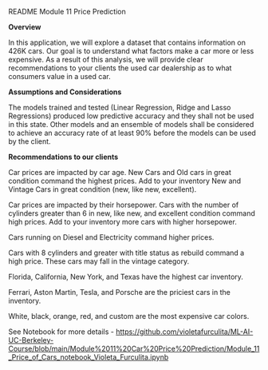 README Module 11 Price Prediction 

**Overview**

In this application, we will explore a dataset that contains information on 426K cars. Our goal is to understand what factors make a car more or less expensive. As a result of this analysis, we will provide clear recommendations to your clients the used car dealership as to what consumers value in a used car.

**Assumptions and Considerations**

The models trained and tested (Linear Regression, Ridge and Lasso Regressions) produced low predictive accuracy and they shall not be used in this state. Other models and an ensemble of models shall be considered to achieve an accuracy rate of at least 90% before the models can be used by the client.

**Recommendations to our clients**

Car prices are impacted by car age. New Cars and Old cars in great condition command the highest prices. Add to your inventory New and Vintage Cars in great condition (new, like new, excellent).

Car prices are impacted by their horsepower. Cars with the number of cylinders greater than 6 in new, like new, and excellent condition command high prices. Add to your inventory more cars with higher horsepower.

Cars running on Diesel and Electricity command higher prices.

Cars with 8 cylinders and greater with title status as rebuild command a high price. These cars may fall in the vintage category.

Florida, California, New York, and Texas have the highest car inventory.

Ferrari, Aston Martin, Tesla, and Porsche are the priciest cars in the inventory.

White, black, orange, red, and custom are the most expensive car colors.


See Notebook for more details - https://github.com/violetafurculita/ML-AI-UC-Berkeley-Course/blob/main/Module%2011%20Car%20Price%20Prediction/Module_11_Price_of_Cars_notebook_Violeta_Furculita.ipynb
